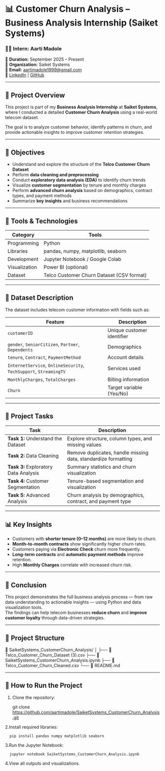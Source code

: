 # 📊 Customer Churn Analysis – Business Analysis Internship (Saiket Systems)

### 👩‍💻 Intern: **Aarti Madole**
📅 **Duration:** September 2025 – Present  
🏢 **Organization:** Saiket Systems  
📧 **Email:** aartimadole1999@gmail.com  
🔗 [LinkedIn](https://linkedin.com/in/aarti-madole-9ab74b220) | [GitHub](https://github.com/aartimadole)

---

## 🧭 **Project Overview**

This project is part of my **Business Analysis Internship** at **Saiket Systems**, where I conducted a detailed **Customer Churn Analysis** using a real-world telecom dataset.  

The goal is to analyze customer behavior, identify patterns in churn, and provide actionable insights to improve customer retention strategies.

---

## 🎯 **Objectives**

- Understand and explore the structure of the **Telco Customer Churn Dataset**
- Perform **data cleaning and preprocessing**
- Conduct **exploratory data analysis (EDA)** to identify churn trends
- Visualize **customer segmentation** by tenure and monthly charges
- Perform **advanced churn analysis** based on demographics, contract types, and payment methods
- Summarize **key insights** and business recommendations

---

## 🧰 **Tools & Technologies**

| Category | Tools |
|-----------|--------|
| Programming | Python |
| Libraries | pandas, numpy, matplotlib, seaborn |
| Development | Jupyter Notebook / Google Colab |
| Visualization | Power BI (optional) |
| Dataset | Telco Customer Churn Dataset (CSV format) |

---

## 📂 **Dataset Description**

The dataset includes telecom customer information with fields such as:

| Feature | Description |
|----------|--------------|
| `customerID` | Unique customer identifier |
| `gender`, `SeniorCitizen`, `Partner`, `Dependents` | Demographics |
| `tenure`, `Contract`, `PaymentMethod` | Account details |
| `InternetService`, `OnlineSecurity`, `TechSupport`, `StreamingTV` | Services used |
| `MonthlyCharges`, `TotalCharges` | Billing information |
| `Churn` | Target variable (Yes/No) |

---

## 🧩 **Project Tasks**

| Task | Description |
|------|--------------|
| **Task 1:** Understand the Dataset | Explore structure, column types, and missing values |
| **Task 2:** Data Cleaning | Remove duplicates, handle missing data, standardize formatting |
| **Task 3:** Exploratory Data Analysis | Summary statistics and churn visualization |
| **Task 4:** Customer Segmentation | Tenure-based segmentation and visualization |
| **Task 5:** Advanced Analysis | Churn analysis by demographics, contract, and payment type |

---

## 📊 **Key Insights**

- Customers with **shorter tenure (0–12 months)** are more likely to churn.  
- **Month-to-month contracts** show significantly higher churn rates.  
- Customers paying via **Electronic Check** churn more frequently.  
- **Long-term contracts** and **automatic payment methods** improve retention.  
- High **Monthly Charges** correlate with increased churn risk.

---

## 🏁 **Conclusion**

This project demonstrates the full business analysis process — from raw data understanding to actionable insights — using Python and data visualization tools.  
The findings can help telecom businesses **reduce churn** and **improve customer loyalty** through data-driven strategies.

---

## 📎 **Project Structure**
📁 SaiketSystems_CustomerChurn_Analysis/
│
├── 📄 Telco_Customer_Churn_Dataset (3).csv
├── 📘 SaiketSystems_CustomerChurn_Analysis.ipynb
├── 🧼 Telco_Customer_Churn_Cleaned.csv
└── 📝 README.md

---

## 🚀 **How to Run the Project**

1. Clone the repository:
     
      git clone https://github.com/aartimadole/SaiketSystems_CustomerChurn_Analysis.git

   
2.Install required libraries:

      pip install pandas numpy matplotlib seaborn


3.Run the Jupyter Notebook:

      jupyter notebook SaiketSystems_CustomerChurn_Analysis.ipynb


4.View all outputs and visualizations.
